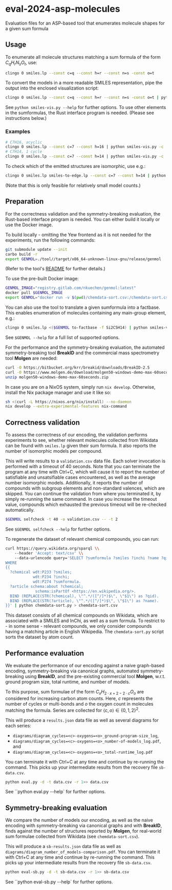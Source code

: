# eval-2024-asp-molecules

Evaluation files for an ASP-based tool that enumerates molecule shapes for a given sum formula

## Usage

To enumerate all molecule structures matching a sum formula of the form $C_qH_rN_sO_t$, use:

```bash
clingo 0 smiles.lp --const c=q --const h=r --const n=s -const o=t
```

To convert the models in a more readable SMILES representation, pipe the output into the enclosed visualization script:

```bash
clingo 0 smiles.lp --const c=q --const h=r --const n=s -const o=t | python smiles-vis.py
```

See `python smiles-vis.py --help` for further options.
To use other elements in the sumformulas, the Rust interface program is needed. (Please see instructions below.)

### Examples

```bash
# C7H16, acyclic
clingo 0 smiles.lp --const c=7 --const h=16 | python smiles-vis.py -c
# C7H14, 1 cycle
clingo 0 smiles.lp --const c=7 --const h=14 | python smiles-vis.py -c
```

To check which of the emitted structures are isomorphic, use e.g.:

```bash
clingo 0 smiles.lp smiles-to-edge.lp --const c=7 --const h=14 | python smiles-vis.py -c
```

(Note that this is only feasible for relatively small model counts.)

## Preparation

For the correctness validation and the symmetry-breaking evaluation,
the Rust-based interface program is needed.
You can either build it locally or use the Docker image.

To build locally - omitting the Yew frontend as it is not needed for the experiments, run the following commands:

```bash
git submodule update --init
carbo build -r
export GENMOL=./tool//target/x86_64-unknown-linux-gnu/release/genmol
```

(Refer to the tool's [README](https://gitlab.com/nkuechen/genmol) for further details.)

To use the pre-built Docker image:

```bash
GENMOL_IMAGE="registry.gitlab.com/nkuechen/genmol:latest"
docker pull $GENMOL_IMAGE
export GENMOL="docker run -v $(pwd)/chemdata-sort.csv:/chemdata-sort.csv $GENMOL_IMAGE"
```

You can also use the tool to translate a given sumformula into a factbase.
This enables enumeration of molecules containing any main-group element, e.g.:

```bash
clingo 0 smiles.lp <($GENMOL to-factbase -f Si2C5H14) | python smiles-vis.py -c
```

See `$GENMOL --help` for a full list of supported options.

For the performance and the symmetry-breaking evaluation,
the automated symmetry-breaking tool __BreakID__ and the commercial
mass spectrometry tool __Molgen__ are needed:

```bash
curl -O https://bitbucket.org/krr/breakid/downloads/BreakID-2.5
curl -O https://www.molgen.de/download/molgen50-windows-demo-max-60seconds.zip
unzip molgen50-windows-demo-max-60seconds.zip
```

In case you are on a NixOS system, simply run `nix develop`.
Otherwise, install the Nix package manager and use it like so:

```bash
sh <(curl -L https://nixos.org/nix/install) --no-daemon
nix develop --extra-experimental-features nix-command
```

## Correctness validation

To assess the correctness of our encoding, the validation performs experiments
to see, whether relevant molecules collected from Wikidata can be found
with `smiles.lp` given their sum formula.
It also reports the number of isomorphic models per compound.

This will write results to a `validation.csv` data file.
Each solver invocation is performed with a timeout of 40 seconds.
Note that you can terminate the program at any time with Ctrl+C,
which will cause it to report the number of satisfiable and unsatsifiable
cases encountered, as well as the average number isomorphic models.
Additionally, it reports the number of compounds with subgroup elements
and non-standard valences, which are skipped.
You can continue the validation from where you terminated it, by simply
re-running the same command. In case you increase the timeout value,
compounds which exhausted the previous timeout will be re-checked automatically.

```bash
$GENMOL selfcheck -t 40 -o validation.csv -- -t 2
```

See `$GENMOL selfcheck --help` for further options.

To regenerate the dataset of relevant chemical compounds, you can run:

```bash
curl https://query.wikidata.org/sparql \\
    --header 'Accept: text/csv' \\
    --data-urlencode query='SELECT ?sumformula ?smiles ?inchi ?name ?qid
WHERE
{{
  ?chemical wdt:P233 ?smiles;
            wdt:P234 ?inchi;
            wdt:P274 ?sumformula.
  ?article schema:about ?chemical;
             schema:isPartOf <https://en.wikipedia.org/>.
  BIND (REPLACE(STR(?chemical), \"^.*/([^/]*)$\", \"$1\") as ?qid).
  BIND (REPLACE(STR(?article), \"^.*/([^/]*)$\", \"$1\") as ?name).
}}' | python chemdata-sort.py > chemdata-sort.csv
```

This dataset consists of all chemical compounds on Wikidata, which are associated with
a SMILES and InChi, as well as a sum formula. To restrict to - in some sense - relevant
compounds, we only consider compounds having a matching article in English Wikipedia.
The `chemdata-sort.py` script sorts the dataset by atom count.

## Performance evaluation

We evaluate the performance of our encoding against a naive graph-based encoding,
symmetry-breaking via canonical graphs, automated symmetry-breaking using __BreakID__,
and the pre-existing commercial tool __Molgen__,
w.r.t. ground program size, total runtime, and number of models.

To this purpose, sum formulae of the form $C_xH_{2 \cdot x + 2 - 2 \cdot c}O_o$ are considered
for increasing carbon atom counts.
Here, $c$ represents the number of cycles or multi-bonds and $o$ the oxygen count in molecules matching the formula.
Series are collected for $\langle c,o \rangle \in \{0,1,2\}^2$.

This will produce a `results.json` data file as well as several diagrams for each series:

* `diagrams/diagram_cycles=<c>-oxygens=<o>_ground-program-size_log`,
* `diagrams/diagram_cycles=<c>-oxygens=<o>_number-of-models_log.pdf`, and
* `diagrams/diagram_cycles=<c>-oxygens=<o>_total-runtime_log.pdf`

You can terminate it with Ctrl+C at any time and continue by re-running the command.
This picks up your intermediate results from the recovery file `sb-data.csv`.

```bash
python eval.py -d -t data.csv -r 1>> data.csv
```

See ``python eval.py --help` for further options.

## Symmetry-breaking evaluation

We compare the number of models our encoding,
as well as the naive encoding with symmetry-breaking via canonical graphs and with __BreakID__,
finds against the number of structures reported by __Molgen__,
for real-world sum formulae collected from Wikidata (see `chemdata-sort.csv`).

This will produce a `sb-results.json` data file as well as `diagrams/diagram_number_of_models-comparison.pdf`.
You can terminate it with Ctrl+C at any time and continue by re-running the command.
This picks up your intermediate results from the recovery file `sb-data.csv`.

```bash
python eval-sb.py -d -t sb-data.csv -r 1>> sb-data.csv
```

See ``python eval-sb.py --help` for further options.
